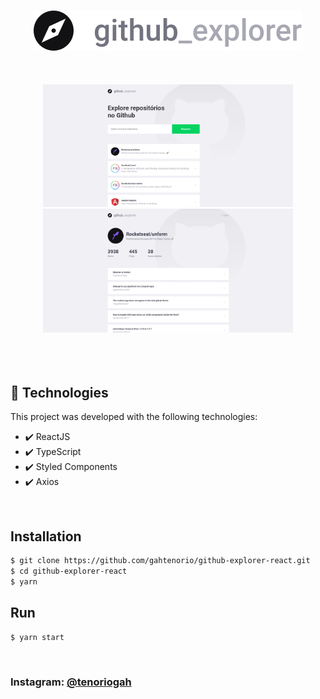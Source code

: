 

<h3 align="center">
<img alt="github_logo" src="./.github/logo.svg" />
</h3>

<br>
<br>

<div align="center">
<img alt="github_explorer_repositories" width="400" src="./.github/github_explorer_repositories.png"/>
  <img alt="github_explorer_issues" width="400" src="./.github/github_explorer_issues.png"/>
</div>

<br>
<br>
<br>

## 🚀 Technologies

This project was developed with the following technologies:

- ✔️ ReactJS
- ✔️ TypeScript
- ✔️ Styled Components
- ✔️ Axios

<br>

## Installation


```bash
$ git clone https://github.com/gahtenorio/github-explorer-react.git
$ cd github-explorer-react
$ yarn
```

## Run

```bash
$ yarn start
```
<br>

### Instagram: [@tenoriogah](https://www.instagram.com/tenoriogah)
